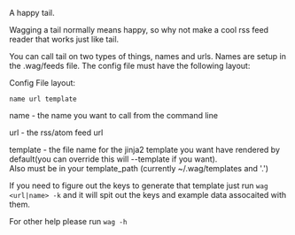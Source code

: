
A happy tail.

Wagging a tail normally means happy, so why not make a cool rss feed reader that
works just like tail.

You can call tail on two types of things, names and urls. Names are setup in the
.wag/feeds file.  The config file must have the following layout:

Config File layout:

    name url template

name - the name you want to call from the command line

url - the rss/atom feed url

template - the file name for the jinja2 template you want have rendered by default(you can override this will --template if you want).  
Also must be in your template_path (currently ~/.wag/templates and '.')

If you need to figure out the keys to generate that template just run `wag <url|name> -k` and
it will spit out the keys and example data assocaited with them.

For other help please run `wag -h`
